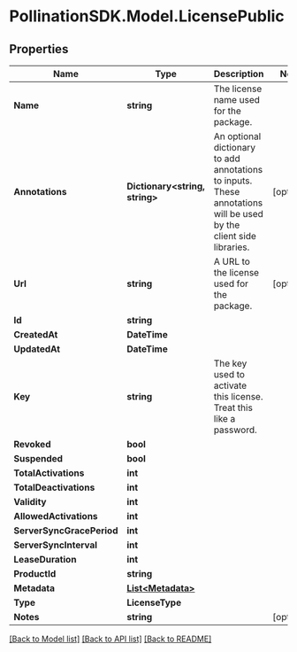 
# PollinationSDK.Model.LicensePublic

## Properties

Name | Type | Description | Notes
------------ | ------------- | ------------- | -------------
**Name** | **string** | The license name used for the package. | 
**Annotations** | **Dictionary&lt;string, string&gt;** | An optional dictionary to add annotations to inputs. These annotations will be used by the client side libraries. | [optional] 
**Url** | **string** | A URL to the license used for the package. | [optional] 
**Id** | **string** |  | 
**CreatedAt** | **DateTime** |  | 
**UpdatedAt** | **DateTime** |  | 
**Key** | **string** | The key used to activate this license. Treat this like a password. | 
**Revoked** | **bool** |  | 
**Suspended** | **bool** |  | 
**TotalActivations** | **int** |  | 
**TotalDeactivations** | **int** |  | 
**Validity** | **int** |  | 
**AllowedActivations** | **int** |  | 
**ServerSyncGracePeriod** | **int** |  | 
**ServerSyncInterval** | **int** |  | 
**LeaseDuration** | **int** |  | 
**ProductId** | **string** |  | 
**Metadata** | [**List&lt;Metadata&gt;**](Metadata.md) |  | 
**Type** | **LicenseType** |  | 
**Notes** | **string** |  | [optional] 

[[Back to Model list]](../README.md#documentation-for-models)
[[Back to API list]](../README.md#documentation-for-api-endpoints)
[[Back to README]](../README.md)

